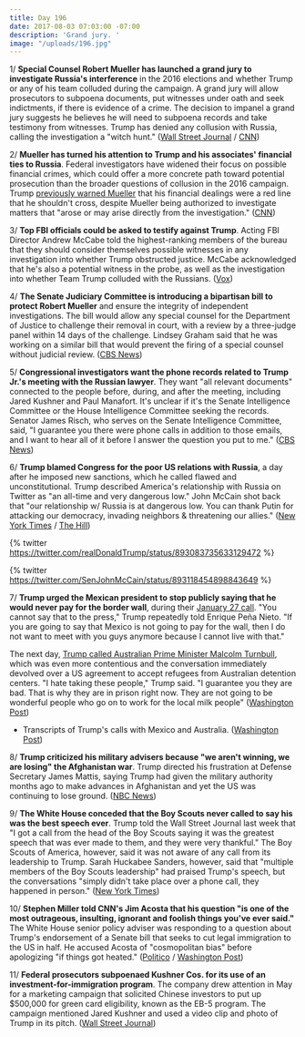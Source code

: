 ```yaml
---
title: Day 196
date: 2017-08-03 07:03:00 -07:00
description: 'Grand jury. '
image: "/uploads/196.jpg"
---
```


1/ **Special Counsel Robert Mueller has launched a grand jury to investigate Russia's interference** in the 2016 elections and whether Trump or any of his team colluded during the campaign. A grand jury will allow prosecutors to subpoena documents, put witnesses under oath and seek indictments, if there is evidence of a crime. The decision to impanel a grand jury suggests he believes he will need to subpoena records and take testimony from witnesses. Trump has denied any collusion with Russia, calling the investigation a "witch hunt." ([Wall Street Journal](https://www.wsj.com/articles/special-counsel-mueller-impanels-washington-grand-jury-in-russia-probe-1501788287) / [CNN](http://www.cnn.com/2017/08/03/politics/mueller-grand-jury/))

2/ **Mueller has turned his attention to Trump and his associates' financial ties to Russia**. Federal investigators have widened their focus on possible financial crimes, which could offer a more concrete path toward potential prosecution than the broader questions of collusion in the 2016 campaign. Trump [previously warned Mueller](https://whatthefuckjusthappenedtoday.com/2017/07/20/day-182/#1-trump-would-have-never-hired-jeff) that his financial dealings were a red line that he shouldn't cross, despite Mueller being authorized to investigate matters that "arose or may arise directly from the investigation." ([CNN](http://www.cnn.com/2017/08/03/politics/mueller-investigation-russia-trump-one-year-financial-ties/index.html))

3/ **Top FBI officials could be asked to testify against Trump**. Acting FBI Director Andrew McCabe told the highest-ranking members of the bureau that they should consider themselves possible witnesses in any investigation into whether Trump obstructed justice. McCabe acknowledged that he's also a potential witness in the probe, as well as the investigation into whether Team Trump colluded with the Russians. ([Vox](https://www.vox.com/policy-and-politics/2017/8/3/16084246/mueller-obstruction-case-stronger-trump-surrogates))

4/ **The Senate Judiciary Committee is introducing a bipartisan bill to protect Robert Mueller** and ensure the integrity of independent investigations. The bill would allow any special counsel for the Department of Justice to challenge their removal in court, with a review by a three-judge panel within 14 days of the challenge. Lindsey Graham said that he was working on a similar bill that would prevent the firing of a special counsel without judicial review. ([CBS News](http://www.cbsnews.com/news/robert-muellers-special-counsel-job-would-be-protected-by-bipartisan-senate-bill/))

5/ **Congressional investigators want the phone records related to Trump Jr.'s meeting with the Russian lawyer**. They want "all relevant documents" connected to the people before, during, and after the meeting, including Jared Kushner and Paul Manafort. It's unclear if it's the Senate Intelligence Committee or the House Intelligence Committee seeking the records. Senator James Risch, who serves on the Senate Intelligence Committee, said, "I guarantee you there were phone calls in addition to those emails, and I want to hear all of it before I answer the question you put to me." ([CBS News](http://www.cbsnews.com/news/investigators-want-phone-records-from-trump-tower-russia-meeting/))

6/ **Trump blamed Congress for the poor US relations with Russia**, a day after he imposed new sanctions, which he called flawed and unconstitutional. Trump described America's relationship with Russia on Twitter as "an all-time and very dangerous low." John McCain shot back that "our relationship w/ Russia is at dangerous low. You can thank Putin for attacking our democracy, invading neighbors & threatening our allies." ([New York Times](https://www.nytimes.com/2017/08/03/us/politics/trump-twitter-congress-russia.html) / [The Hill](http://thehill.com/homenews/senate/345143-mccain-you-can-thank-putin-for-low-relations-with-russia))

{% twitter https://twitter.com/realDonaldTrump/status/893083735633129472 %}

{% twitter https://twitter.com/SenJohnMcCain/status/893118454898843649 %}

7/ **Trump urged the Mexican president to stop publicly saying that he would never pay for the border wall**, during their [January 27 call](https://whatthefuckjusthappenedtoday.com/2017/01/27/Day-8/#9-trump-blows-up-the-u-s-mexico-rela). "You cannot say that to the press," Trump repeatedly told Enrique Peña Nieto. "If you are going to say that Mexico is not going to pay for the wall, then I do not want to meet with you guys anymore because I cannot live with that."

The next day, [Trump called Australian Prime Minister Malcolm Turnbull](https://whatthefuckjusthappenedtoday.com/2017/02/02/Day-14/#1-trump-badgered-bragged-and-abruptl), which was even more contentious and the conversation immediately devolved over a US agreement to accept refugees from Australian detention centers. "I hate taking these people," Trump said. "I guarantee you they are bad. That is why they are in prison right now. They are not going to be wonderful people who go on to work for the local milk people" ([Washington Post](https://www.washingtonpost.com/world/national-security/you-cannot-say-that-to-the-press-trump-urged-mexican-president-to-end-his-public-defiance-on-border-wall-transcript-reveals/2017/08/03/0c2c0a4e-7610-11e7-8f39-eeb7d3a2d304_story.html))

* Transcripts of Trump's calls with Mexico and Australia. ([Washington Post](https://www.washingtonpost.com/graphics/2017/politics/australia-mexico-transcripts/))

8/ **Trump criticized his military advisers because "we aren't winning, we are losing" the Afghanistan war**. Trump directed his frustration at Defense Secretary James Mattis, saying Trump had given the military authority months ago to make advances in Afghanistan and yet the US was continuing to lose ground. ([NBC News](http://www.nbcnews.com/news/us-news/trump-says-u-s-losing-afghan-war-tense-meeting-generals-n789006))

9/ **The White House conceded that the Boy Scouts never called to say his was the best speech ever**. Trump told the Wall Street Journal last week that "I got a call from the head of the Boy Scouts saying it was the greatest speech that was ever made to them, and they were very thankful." The Boy Scouts of America, however, said it was not aware of any call from its leadership to Trump. Sarah Huckabee Sanders, however, said that "multiple members of the Boy Scouts leadership" had praised Trump's speech, but the conversations "simply didn't take place over a phone call, they happened in person." ([New York Times](https://www.nytimes.com/2017/08/02/us/politics/those-calls-to-trump-white-house-admits-they-didnt-happen.html))

10/ **Stephen Miller told CNN's Jim Acosta that his question "is one of the most outrageous, insulting, ignorant and foolish things you've ever said."** The White House senior policy adviser was responding to a question about Trump's endorsement of a Senate bill that seeks to cut legal immigration to the US in half. He accused Acosta of "cosmopolitan bias" before apologizing "if things got heated." ([Politico](http://www.politico.com/story/2017/08/02/stephen-miller-cnn-acosta-241260) / [Washington Post](https://www.washingtonpost.com/news/the-fix/wp/2017/08/02/stephen-miller-vs-jim-acosta-sent-the-white-house-press-briefing-completely-off-the-rails/))

11/ **Federal prosecutors subpoenaed Kushner Cos. for its use of an investment-for-immigration program**. The company drew attention in May for a marketing campaign that solicited Chinese investors to put up $500,000 for green card eligibility, known as the EB-5 program. The campaign mentioned Jared Kushner and used a video clip and photo of Trump in its pitch. ([Wall Street Journal](https://www.wsj.com/articles/u-s-attorney-subpoenas-kushner-cos-over-investment-for-visa-program-1501717119))